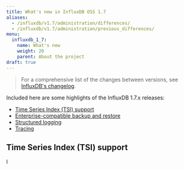 ```yaml
---
title: What's new in InfluxDB OSS 1.7
aliases:
  - /influxdb/v1.7/administration/differences/
  - /influxdb/v1.7/administration/previous_differences/
menu:
  influxdb_1_7:
    name: What's new
    weight: 20
    parent: About the project
draft: true
---
```


> For a comprehensive list of the changes between versions, see [InfluxDB's changelog](/influxdb/v1.7/about_the_project/releasenotes-changelog/).

Included here are some highlights of the InfluxDB 1.7.x releases:

* [Time Series Index (TSI) support](#time-series-index-tsi-support)
* [Enterprise-compatible backup and restore](#enterprise-compatible-backup-and-restore-for-influxdb-oss)
* [Structured logging](#structured-logging)
* [Tracing](#tracing)

## Time Series Index (TSI) support

I
